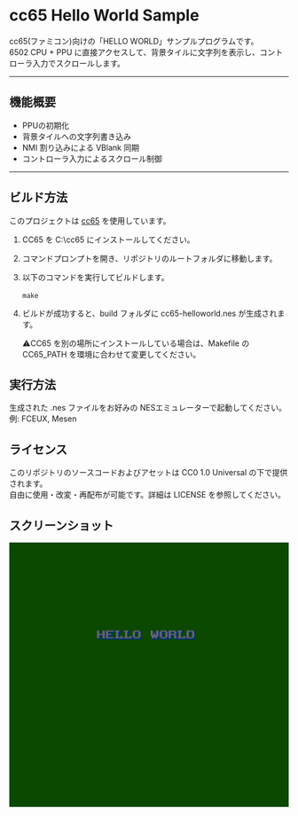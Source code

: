 # cc65 Hello World Sample

cc65(ファミコン)向けの「HELLO WORLD」サンプルプログラムです。  
6502 CPU + PPU に直接アクセスして、背景タイルに文字列を表示し、コントローラ入力でスクロールします。


---

## 機能概要

- PPUの初期化
- 背景タイルへの文字列書き込み
- NMI 割り込みによる VBlank 同期
- コントローラ入力によるスクロール制御

---

## ビルド方法

このプロジェクトは [cc65](https://cc65.github.io/) を使用しています。  
1. CC65 を C:\cc65 にインストールしてください。
2. コマンドプロンプトを開き、リポジトリのルートフォルダに移動します。
3. 以下のコマンドを実行してビルドします。

    `make`

4. ビルドが成功すると、build フォルダに cc65-helloworld.nes が生成されます。

    ⚠️CC65 を別の場所にインストールしている場合は、Makefile の CC65_PATH を環境に合わせて変更してください。


## 実行方法

生成された .nes ファイルをお好みの NESエミュレーターで起動してください。  
例: FCEUX, Mesen


## ライセンス

このリポジトリのソースコードおよびアセットは CC0 1.0 Universal の下で提供されます。  
自由に使用・改変・再配布が可能です。詳細は LICENSE を参照してください。


## スクリーンショット

![ビルド成功画面](screenshot/screenshot.png)